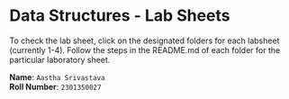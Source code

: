 # Data Structures - Lab Sheets

To check the lab sheet, click on the designated folders for each labsheet (currently 1-4).
Follow the steps in the README.md of each folder for the particular laboratory sheet.

**Name**: ```Aastha Srivastava``` <br />
**Roll Number**: ```2301350027```
